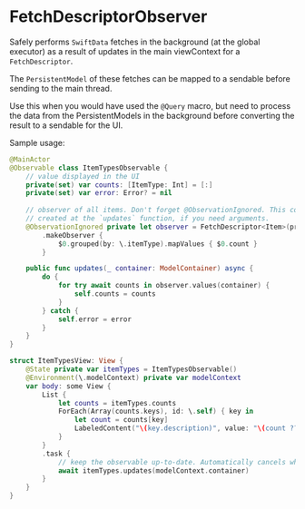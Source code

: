 # FetchDescriptorObserver

Safely performs `SwiftData` fetches in the background (at the global executor) as a result of
updates in the main viewContext for a `FetchDescriptor`. 

The `PersistentModel` of these fetches can be mapped to a sendable before sending to the main thread.

Use this when you would have used the `@Query` macro, but need to process the data from the PersistentModels in the background
before converting the result to a sendable for the UI.

Sample usage:

```swift
@MainActor
@Observable class ItemTypesObservable {
    // value displayed in the UI
    private(set) var counts: [ItemType: Int] = [:]
    private(set) var error: Error? = nil
    
    // observer of all items. Don't forget @ObservationIgnored. This could also have been 
    // created at the `updates` function, if you need arguments.
    @ObservationIgnored private let observer = FetchDescriptor<Item>(predicate: .true)
        .makeObserver {
            $0.grouped(by: \.itemType).mapValues { $0.count }
        }

    public func updates(_ container: ModelContainer) async {
        do {
            for try await counts in observer.values(container) {
                self.counts = counts
            }
        } catch {
            self.error = error
        }
    }
}

struct ItemTypesView: View {
    @State private var itemTypes = ItemTypesObservable()
    @Environment(\.modelContext) private var modelContext
    var body: some View {
        List {
            let counts = itemTypes.counts
            ForEach(Array(counts.keys), id: \.self) { key in
                let count = counts[key]
                LabeledContent("\(key.description)", value: "\(count ?? 0)")
            }
        }
        .task {
            // keep the observable up-to-date. Automatically cancels when the view disappears, restarts on re-appearance.
            await itemTypes.updates(modelContext.container)
        }
    }
}

```
